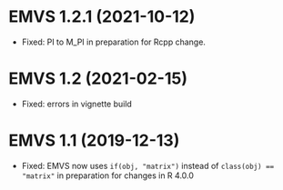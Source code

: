 # EMVS 1.2.1 (2021-10-12)

- Fixed: PI to M_PI in preparation for Rcpp change.

# EMVS 1.2 (2021-02-15)

- Fixed: errors in vignette build


# EMVS 1.1 (2019-12-13)

- Fixed: EMVS now uses `if(obj, "matrix")` instead of `class(obj) == "matrix"` in preparation for changes in R 4.0.0
